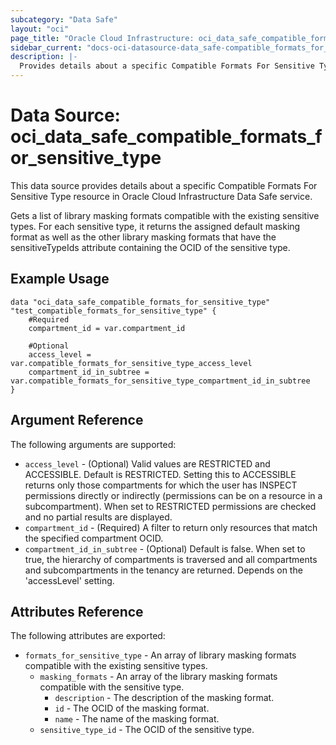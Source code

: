 ```yaml
---
subcategory: "Data Safe"
layout: "oci"
page_title: "Oracle Cloud Infrastructure: oci_data_safe_compatible_formats_for_sensitive_type"
sidebar_current: "docs-oci-datasource-data_safe-compatible_formats_for_sensitive_type"
description: |-
  Provides details about a specific Compatible Formats For Sensitive Type in Oracle Cloud Infrastructure Data Safe service
---
```


# Data Source: oci_data_safe_compatible_formats_for_sensitive_type
This data source provides details about a specific Compatible Formats For Sensitive Type resource in Oracle Cloud Infrastructure Data Safe service.

Gets a list of library masking formats compatible with the existing sensitive types.
For each sensitive type, it returns the assigned default masking format as well as
the other library masking formats that have the sensitiveTypeIds attribute containing
the OCID of the sensitive type.


## Example Usage

```hcl
data "oci_data_safe_compatible_formats_for_sensitive_type" "test_compatible_formats_for_sensitive_type" {
	#Required
	compartment_id = var.compartment_id

	#Optional
	access_level = var.compatible_formats_for_sensitive_type_access_level
	compartment_id_in_subtree = var.compatible_formats_for_sensitive_type_compartment_id_in_subtree
}
```

## Argument Reference

The following arguments are supported:

* `access_level` - (Optional) Valid values are RESTRICTED and ACCESSIBLE. Default is RESTRICTED. Setting this to ACCESSIBLE returns only those compartments for which the user has INSPECT permissions directly or indirectly (permissions can be on a resource in a subcompartment). When set to RESTRICTED permissions are checked and no partial results are displayed. 
* `compartment_id` - (Required) A filter to return only resources that match the specified compartment OCID.
* `compartment_id_in_subtree` - (Optional) Default is false. When set to true, the hierarchy of compartments is traversed and all compartments and subcompartments in the tenancy are returned. Depends on the 'accessLevel' setting. 


## Attributes Reference

The following attributes are exported:

* `formats_for_sensitive_type` - An array of library masking formats compatible with the existing sensitive types.
	* `masking_formats` - An array of the library masking formats compatible with the sensitive type.
		* `description` - The description of the masking format.
		* `id` - The OCID of the masking format.
		* `name` - The name of the masking format.
	* `sensitive_type_id` - The OCID of the sensitive type.

